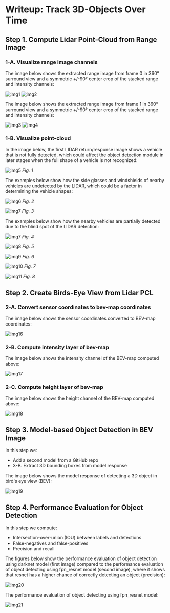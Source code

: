 # Writeup: Track 3D-Objects Over Time

## Step 1. Compute Lidar Point-Cloud from Range Image

### 1-A. Visualize range image channels

The image below shows the extracted range image from frame 0 in  360° surround view and a symmetric +/-90° center crop of the stacked range and intensity channels:

![img1](results/range_image_frame0.png)
![img2](results/range_image_cropped_frame0.png)

The image below shows the extracted range image from frame 1 in  360° surround view and a symmetric +/-90° center crop of the stacked range and intensity channels:

![img3](results/range_image_frame1.png)
![img4](results/range_image_cropped_frame1.png)

### 1-B. Visualize point-cloud 

In the image below, the first LIDAR return/response image shows a vehicle that is not fully detected, which could affect the object detection module in later stages when the full shape of a vehicle is not recognized:

![img5](results/return_1.png)
*Fig. 1*

The examples below show how the side glasses and windshields of nearby vehicles are undetected by the LIDAR, which could be a factor in determining the vehicle shapes:

![img6](results/glasses.png)
*Fig. 2*

![img7](results/glasses2.png)
*Fig. 3*

The examples below show how the nearby vehicles are partially detected due to the blind spot of the LIDAR detection:

![img7](results/side_car.png)
*Fig. 4*

![img8](results/side_car2.png)
*Fig. 5*

![img9](results/side_car3.png) *Fig. 6*

![img10](results/side_car4.png)
*Fig. 7*

![img11](results/side_car5.png)
*Fig. 8*

## Step 2. Create Birds-Eye View from Lidar PCL
### 2-A. Convert sensor coordinates to bev-map coordinates

The image below shows the sensor coordinates converted to BEV-map coordinates:

![img16](results/bev_pcl.png)

### 2-B. Compute intensity layer of bev-map

The image below shows the intensity channel of the BEV-map computed above:

![img17](results/bev_intensity_channel.png)

### 2-C. Compute height layer of bev-map

The image below shows the height channel of the BEV-map computed above:

![img18](results/bev_height_channel.png)

## Step 3. Model-based Object Detection in BEV Image

In this step we:
* Add a second model from a GitHub repo
* 3-B. Extract 3D bounding boxes from model response 

The image below shows the model response of detecting a 3D object in bird's eye view (BEV):

![img19](results/labels_detected.png)

## Step 4. Performance Evaluation for Object Detection

In this step we compute:
* Intersection-over-union (IOU) between labels and detections 
* False-negatives and false-positives 
* Precision and recall

The figures below show the performance evaluation of object detection using darknet model (first image) compared to the performance evaluation of object detecting using fpn_resnet model (second image), where it shows that resnet has a higher chance of correctly detecting an object (precision):

![img20](results/darknet.png)

The performance evaluation of object detecting using fpn_resnet model:

![img21](results/resnet.png)
